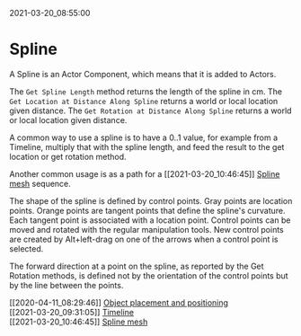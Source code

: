 2021-03-20_08:55:00

# Spline

A Spline is an Actor Component, which means that it is added to Actors.

The `Get Spline Length` method returns the length of the spline in cm.
The `Get Location at Distance Along Spline` returns a world or local location given distance.
The `Get Rotation at Distance Along Spline` returns a world or local location given distance.

A common way to use a spline is to have a 0..1 value, for example from a Timeline, multiply that with the spline length, and feed the result to the get location or get rotation method.

Another common usage is as a path for a [[2021-03-20_10:46:45]] [Spline mesh](./Spline%20mesh.md) sequence.

The shape of the spline is defined by control points.
Gray points are location points.
Orange points are tangent points that define the spline's curvature.
Each tangent point is associated with a location point.
Control points can be moved and rotated with the regular manipulation tools.
New control points are created by Alt+left-drag on one of the arrows when a control point is selected.

The forward direction at a point on the spline, as reported by the Get Rotation methods, is defined not by the orientation of the control points but by the line between the points.



[[2020-04-11_08:29:46]] [Object placement and positioning](./Object%20placement%20and%20positioning.md)  
[[2021-03-20_09:31:05]] [Timeline](./Timeline.md)  
[[2021-03-20_10:46:45]] [Spline mesh](./Spline%20mesh.md)  